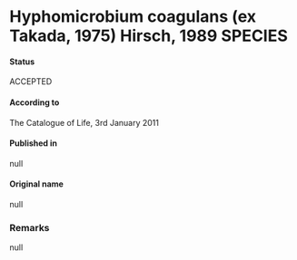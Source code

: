 # Hyphomicrobium coagulans (ex Takada, 1975) Hirsch, 1989 SPECIES

#### Status
ACCEPTED

#### According to
The Catalogue of Life, 3rd January 2011

#### Published in
null

#### Original name
null

### Remarks
null